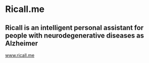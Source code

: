 # Ricall.me
## Ricall is an intelligent personal assistant for people with neurodegenerative diseases as Alzheimer 

www.ricall.me
